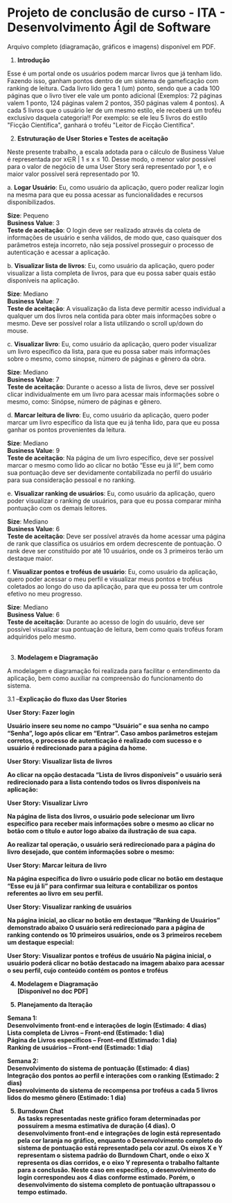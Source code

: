 # Projeto de conclusão de curso - ITA - Desenvolvimento Ágil de Software

Arquivo completo (diagramação, gráficos e imagens) disponível em PDF.

1.  <b>Introdução</b>


Esse é um portal onde os usuários podem marcar livros que já tenham lido. Fazendo isso, ganham pontos dentro de um sistema de gameficação com ranking de leitura.
Cada livro lido gera 1 (um) ponto, sendo que a cada 100 páginas que o livro tiver ele vale um ponto adicional (Exemplos: 72 páginas valem 1 ponto, 124 páginas valem 2 pontos, 350 páginas valem 4 pontos).
A cada 5 livros que o usuário ler de um mesmo estilo, ele receberá um troféu exclusivo daquela categoria!! Por exemplo: se ele leu 5 livros do estilo "Ficção Científica", ganhará o troféu "Leitor de Ficção Científica".

2.  <b>Estruturação de User Stories e Testes de aceitação</b>

Neste presente trabalho, a escala adotada para o cálculo de Business Value é representada por x∈R | 1 ≤ x ≤ 10. Desse modo, o menor valor possível para o valor de negócio de uma User Story será representado por 1, e o maior valor possível será representado por 10.

a.  <b>Logar Usuário</b>: Eu, como usuário da aplicação, quero poder realizar login na mesma para que eu possa acessar as funcionalidades e recursos disponibilizados.

<b>Size</b>: Pequeno <br>
<b>Business Value</b>: 3 <br>
<b>Teste de aceitação</b>: O login deve ser realizado através da coleta de informações de usuário e senha válidos, de modo que, caso quaisquer dos parâmetros esteja incorreto, não seja possível prosseguir o processo de autenticação e acessar a aplicação. <br>

b.  <b>Visualizar lista de livros</b>: Eu, como usuário da aplicação, quero poder visualizar a lista completa de livros, para que eu possa saber quais estão disponíveis na aplicação.

<b>Size</b>: Mediano <br>
<b>Business Value</b>: 7 <br>
<b>Teste de aceitação</b>: A visualização da lista deve permitir acesso individual a qualquer um dos livros nela contida para obter mais informações sobre o mesmo. Deve ser possível rolar a lista utilizando o scroll up/down do mouse. <br>

c.  <b>Visualizar livro</b>: Eu, como usuário da aplicação, quero poder visualizar um livro específico da lista, para que eu possa saber mais informações sobre o mesmo, como sinopse, número de páginas e gênero da obra.

<b>Size</b>: Mediano <br>
<b>Business Value</b>: 7 <br>
<b>Teste de aceitação</b>: Durante o acesso a lista de livros, deve ser possível clicar individualmente em um livro para acessar mais informações sobre o mesmo, como: Sinópse, número de páginas e gênero. <br>

d.  <b>Marcar leitura de livro</b>: Eu, como usuário da aplicação, quero poder marcar um livro específico da lista que eu já tenha lido, para que eu possa ganhar os pontos provenientes da leitura.

<b>Size</b>: Mediano <br>
<b>Business Value</b>: 9 <br>
<b>Teste de aceitação</b>: Na página de um livro específico, deve ser possível marcar o mesmo como lido ao clicar no botão “Esse eu já li!”, bem como sua pontuação deve ser devidamente contabilizada no perfil do usuário para sua consideração pessoal e no ranking.<br>

e.  <b>Visualizar ranking de usuários</b>: Eu, como usuário da aplicação, quero poder visualizar o ranking de usuários, para que eu possa comparar minha pontuação com os demais leitores.

<b>Size</b>: Mediano <br>
<b>Business Value</b>: 6 <br>
<b>Teste de aceitação</b>: Deve ser possível através da home acessar uma página de rank que classifica os usuários em ordem decrescente de pontuação. O rank deve ser constituído por até 10 usuários, onde os 3 primeiros terão um destaque maior. <br>

f.  <b>Visualizar pontos e troféus de usuário</b>: Eu, como usuário da aplicação, quero poder acessar o meu perfil e visualizar meus pontos e troféus coletados ao longo do uso da aplicação, para que eu possa ter um controle efetivo no meu progresso.

<b>Size</b>: Mediano <br>
<b>Business Value</b>: 6 <br>
<b>Teste de aceitação</b>: Durante ao acesso de login do usuário, deve ser possível visualizar sua pontuação de leitura, bem como quais troféus foram adquiridos pelo mesmo. <br> <br>


3.  <b>Modelagem e Diagramação</b><br>

A modelagem e diagramação foi realizada para facilitar o entendimento da aplicação, bem como auxiliar na compreensão do funcionamento do sistema. <br>

3.1 –<b>Explicação do fluxo das User Stories<b><br>

<b>User Story: Fazer login</b><br>


Usuário insere seu nome no campo “Usuário” e sua senha no campo “Senha”, logo após clicar em “Entrar”. Caso ambos parâmetros estejam corretos, o processo de autenticação é realizado com sucesso e o usuário é redirecionado para a página da home.


<b>User Story: Visualizar lista de livros</b><br>

Ao clicar na opção destacada “Lista de livros disponíveis” o usuário será redirecionado para a lista contendo todos os livros disponíveis na aplicação:


<b>User Story: Visualizar Livro</b><br>

Na página de lista dos livros, o usuário pode selecionar um livro específico para receber mais informações sobre o mesmo ao clicar no botão com o título e autor logo abaixo da ilustração de sua capa.

Ao realizar tal operação, o usuário será redirecionado para a página do livro desejado, que contém informações sobre o mesmo:



<b>User Story: Marcar leitura de livro</b><br>
 
Na página específica do livro o usuário pode clicar no botão em destaque “Esse eu já li” para confirmar sua leitura e contabilizar os pontos referentes ao livro em seu perfil.



<b>User Story: Visualizar ranking de usuários</b>

Na página inicial, ao clicar no botão em destaque “Ranking de Usuários” demonstrado abaixo 
O usuário será redirecionado para a página de ranking contendo os 10 primeiros usuários, onde os 3 primeiros recebem um destaque especial:

<b>User Story: Visualizar pontos e troféus de usuário</b>
Na página inicial, o usuário poderá clicar no botão destacado na imagem abaixo para acessar o seu perfil, cujo conteúdo contém os pontos e troféus

4. <b>Modelagem e Diagramação</b><br>
<b>[Disponível no doc PDF]</b>

5.  <b>Planejamento da Iteração</b>

<b>Semana 1</b>: <br>
Desenvolvimento front-end e interações de login (Estimado: 4 dias)<br>
Lista completa de Livros – Front-end (Estimado: 1 dia)<br>
Página de Livros específicos – Front-end (Estimado: 1 dia)<br>
Ranking de usuários – Front-end (Estimado: 1 dia)<br>

<b>Semana 2</b>:<br>
Desenvolvimento do sistema de pontuação (Estimado: 4 dias)<br>
Integração dos pontos ao perfil e interações com o ranking (Estimado: 2 dias)<br>
Desenvolvimento do sistema de recompensa por troféus a cada 5 livros lidos do mesmo gênero (Estimado: 1 dia)<br>

5.  <b>Burndown Chat</b> <br>
As tasks representadas neste gráfico foram determinadas por possuírem a mesma estimativa de duração (4 dias). O desenvolvimento front-end e integrações de login está representado pela cor laranja no gráfico, enquanto o Desenvolvimento completo do sistema de pontuação está representado pela cor azul. Os eixos X e Y representam o sistema padrão do Burndown Chart, onde o eixo X representa os dias corridos, e o eixo Y representa o trabalho faltante para a conclusão. Neste caso em específico, o desenvolvimento do login correspondeu aos 4 dias conforme estimado. Porém, o desenvolvimento do sistema completo de pontuação ultrapassou o tempo estimado.
 
